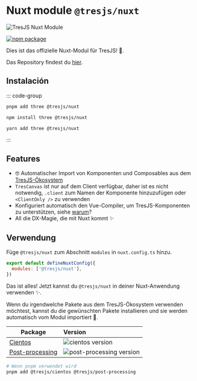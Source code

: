 # Nuxt module `@tresjs/nuxt`

![TresJS Nuxt Module](/nuxt-stones.png)

<a href="https://www.npmjs.com/package/@tresjs/nuxt"><img src="https://img.shields.io/npm/v/@tresjs/nuxt/latest?color=%2382DBCA" alt="npm package"></a>

Dies ist das offizielle Nuxt-Modul für TresJS! 🎉.

Das Repository findest du [hier](https://github.com/Tresjs/nuxt).

## Instalación

::: code-group

```bash [pnpm]
pnpm add three @tresjs/nuxt
```

```bash [npm]
npm install three @tresjs/nuxt
```

```bash [yarn]
yarn add three @tresjs/nuxt
```

:::

## Features

- 🤓 Automatischer Import von Komponenten und Composables aus dem [TresJS-Ökosystem](https://github.com/orgs/Tresjs/repositories)
- `TresCanvas` ist nur auf dem Client verfügbar, daher ist es nicht notwendig, `.client` zum Namen der Komponente hinzuzufügen oder `<ClientOnly />` zu verwenden
- Konfiguriert automatisch den Vue-Compiler, um TresJS-Komponenten zu unterstützen, siehe [warum](/de/guide/troubleshooting.html#fehler-beim-auflosen-des-komponenten-trescomponent)?
- All die DX-Magie, die mit Nuxt kommt ✨

## Verwendung

Füge `@tresjs/nuxt` zum Abschnitt `modules` in `nuxt.config.ts` hinzu.

```js
export default defineNuxtConfig({
  modules: ['@tresjs/nuxt'],
})
```

Das ist alles! Jetzt kannst du `@tresjs/nuxt` in deiner Nuxt-Anwendung verwenden ✨.

Wenn du irgendwelche Pakete aus dem TresJS-Ökosystem verwenden möchtest, kannst du die gewünschten Pakete installieren und sie werden automatisch vom Modul importiert 🧙.

| Package                     | Version                                                                                            |
| --------------------------- | :------------------------------------------------------------------------------------------------- |
| [Cientos](https://github.com/Tresjs/cientos) | ![cientos version](https://img.shields.io/npm/v/@tresjs/cientos/latest.svg?label=%20&color=%23f19b00) |
| [Post-processing](https://github.com/Tresjs/post-processing) | ![post-processing version](https://img.shields.io/npm/v/@tresjs/post-processing/latest.svg?label=%20&color=ff69b4) |

```bash
# Wenn pnpm verwendet wird
pnpm add @tresjs/cientos @tresjs/post-processing
```
